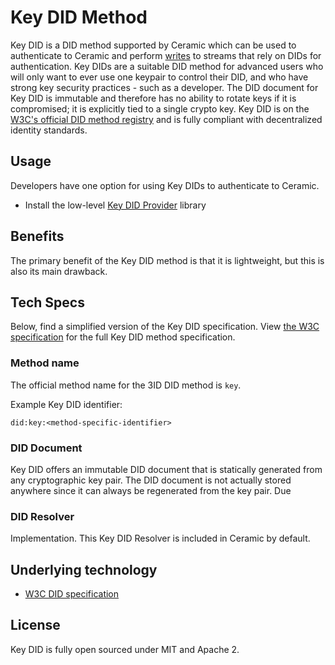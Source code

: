 # Key DID Method

Key DID is a DID method supported by Ceramic which can be used to authenticate to Ceramic and perform [writes]() to streams that rely on DIDs for authentication. Key DIDs are a suitable DID method for advanced users who will only want to ever use one keypair to control their DID, and who have strong key security practices - such as a developer. The DID document for Key DID is immutable and therefore has no ability to rotate keys if it is compromised; it is explicitly tied to a single crypto key. Key DID is on the [W3C's official DID method registry]() and is fully compliant with decentralized identity standards.

## **Usage**
Developers have one option for using Key DIDs to authenticate to Ceramic.

- Install the low-level [Key DID Provider]() library

## **Benefits**
The primary benefit of the Key DID method is that it is lightweight, but this is also its main drawback.

## **Tech Specs**
Below, find a simplified version of the Key DID specification. View [the W3C specification](https://github.com/ceramicnetwork/CIP/blob/main/CIPs/CIP-79/CIP-79.md) for the full Key DID method specification.

### Method name
The official method name for the 3ID DID method is `key`.

Example Key DID identifier:
```
did:key:<method-specific-identifier>
```

### DID Document
Key DID offers an immutable DID document that is statically generated from any cryptographic key pair. The DID document is not actually stored anywhere since it can always be regenerated from the key pair. Due 

### DID Resolver
Implementation. This Key DID Resolver is included in Ceramic by default.

## **Underlying technology**

- [W3C DID specification]()

## **License**
Key DID is fully open sourced under MIT and Apache 2.
